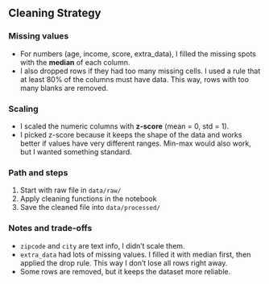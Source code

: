 ## Cleaning Strategy

### Missing values
- For numbers (age, income, score, extra_data), I filled the missing spots with the **median** of each column.  
- I also dropped rows if they had too many missing cells. I used a rule that at least 80% of the columns must have data. This way, rows with too many blanks are removed.

### Scaling
- I scaled the numeric columns with **z-score** (mean = 0, std = 1).  
- I picked z-score because it keeps the shape of the data and works better if values have very different ranges. Min-max would also work, but I wanted something standard.

### Path and steps
1. Start with raw file in `data/raw/`  
2. Apply cleaning functions in the notebook  
3. Save the cleaned file into `data/processed/`  

### Notes and trade-offs
- `zipcode` and `city` are text info, I didn’t scale them.  
- `extra_data` had lots of missing values. I filled it with median first, then applied the drop rule. This way I don’t lose all rows right away.  
- Some rows are removed, but it keeps the dataset more reliable.  


